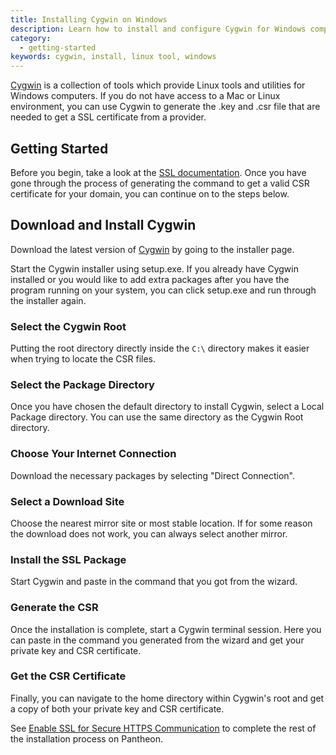 ```yaml
---
title: Installing Cygwin on Windows
description: Learn how to install and configure Cygwin for Windows computers for Pantheon sites.
category:
  - getting-started
keywords: cygwin, install, linux tool, windows
---
```

[Cygwin](http://cygwin.com/install.html) is a collection of tools which provide Linux tools and utilities for Windows computers. If you do not have access to a Mac or Linux environment, you can use Cygwin to generate the .key and .csr file that are needed to get a SSL certificate from a provider.

## Getting Started
Before you begin, take a look at the [SSL documentation](/docs/articles/sites/domains/adding-a-ssl-certificate-for-secure-https-communication). Once you have gone through the process of generating the command to get a valid CSR certificate for your domain, you can continue on to the steps below.

## Download and Install Cygwin
Download the latest version of [Cygwin](http://cygwin.com/install.html) by going to the installer page.

Start the Cygwin installer using setup.exe. If you already have Cygwin installed or you would like to add extra packages after you have the program running on your system, you can click setup.exe and run through the installer again.<br />

### Select the Cygwin Root
Putting the root directory directly inside the `C:\` directory makes it easier when trying to locate the CSR files.

### Select the Package Directory
Once you have chosen the default directory to install Cygwin, select a Local Package directory. You can use the same directory as the Cygwin Root directory.

### Choose Your Internet Connection
Download the necessary packages by selecting "Direct Connection".<br />

### Select a Download Site
Choose the nearest mirror site or most stable location. If for some reason the download does not work, you can always select another mirror.  

### Install the SSL Package
Start Cygwin and paste in the command that you got from the wizard.  

### Generate the CSR
Once the installation is complete, start a Cygwin terminal session. Here you can paste in the command you generated from the wizard and get your private key and CSR certificate.

### Get the CSR Certificate
Finally, you can navigate to the home directory within Cygwin's root and get a copy of both your private key and CSR certificate.

See [Enable SSL for Secure HTTPS Communication](/docs/articles/sites/domains/adding-a-ssl-certificate-for-secure-https-communication#get-an-ssl-certificate) to complete the rest of the installation process on Pantheon.
